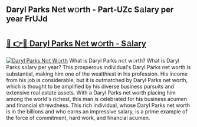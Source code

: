 ## Daryl Parks N𝚎t w𝚘rth - Part-UZc S𝚊lary per year FrUJd

# <h2><a href="http://gc4579.nevu.top/?p=Daryl+Parks">🔗 👉🔴 Daryl Parks N𝚎t w𝚘rth - S𝚊lary</a></h2>

[![Daryl Parks N𝚎t W𝚘rth](https://i.imgur.com/Oavwk0R.jpeg)](http://gc4579.nevu.top/?p=Daryl+Parks)
What is Daryl Parks n𝚎t w𝚘rth? What is Daryl Parks s𝚊lary per year?
This prosperous individual's Daryl Parks net worth is substantial, making him one of the wealthiest in his profession. His income from his job is considerable, but it is outmatched by Daryl Parks net worth, which is thought to be amplified by his diverse business pursuits and extensive real estate assets. With a Daryl Parks net worth placing him among the world's richest, this man is celebrated for his business acumen and financial shrewdness. This rich individual, whose Daryl Parks net worth is in the billions and who earns an impressive salary, is a prime example of the force of commitment, hard work, and financial acumen.
